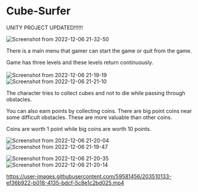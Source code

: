 # Cube-Surfer
UNITY PROJECT UPDATED!!!!!!



![Screenshot from 2022-12-06 21-32-50](https://user-images.githubusercontent.com/59581456/205999198-06b0f4b2-0b8f-41bb-bae8-40d25bfbfdb3.png)


There is a main menu that gamer can start the game or quit from the game.


Game has three levels and these levels return continuously.
<br>
<br>
![Screenshot from 2022-12-06 21-19-19](https://user-images.githubusercontent.com/59581456/205999305-e66d69f8-44ee-4fc2-83b4-7d8f520c4ab7.png)
![Screenshot from 2022-12-06 21-21-10](https://user-images.githubusercontent.com/59581456/205999310-3345742b-54e9-4073-8008-db83d6b216b9.png)



The character tries to collect cubes and not to die while passing through obstacles.

You can also earn points by collecting coins. There are big point coins near some difficult obstacles. These are more valuable than other coins.

Coins are worth 1 point while big coins are worth 10 points.


![Screenshot from 2022-12-06 21-20-04](https://user-images.githubusercontent.com/59581456/205999518-6d0c499f-8f91-498b-a928-c709eec956cb.png)  ![Screenshot from 2022-12-06 21-19-47](https://user-images.githubusercontent.com/59581456/205999640-0756e312-6052-459a-836a-3c60e14e0ac0.png)



![Screenshot from 2022-12-06 21-20-35](https://user-images.githubusercontent.com/59581456/205999507-864493a8-2347-4f87-8107-928cc4afa818.png)  ![Screenshot from 2022-12-06 21-20-14](https://user-images.githubusercontent.com/59581456/205999514-07f16e6b-f9fd-496f-8922-b620669c6a6f.png)


https://user-images.githubusercontent.com/59581456/203510133-ef36b922-b018-4135-bdcf-5c8e1c2bd025.mp4
